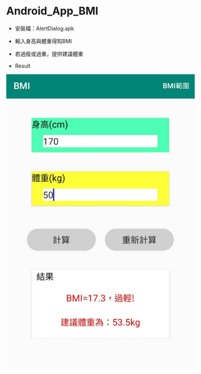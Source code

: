 # Android_App_BMI

* 安裝檔：AlertDialog.apk

* 輸入身高與體重得知BMI

* 若過瘦或過重，提供建議體重
　　　
* Result

![image](https://github.com/bearprojects/Android_App_BMI/blob/497bb17144ac5d301647902ddf7d68e8dd5594a8/BMI.jpg)